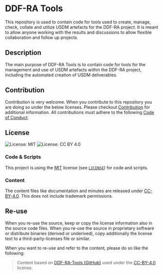 # DDF-RA Tools 

This repository is used to contain code for tools used to create, manage, check, collate and utilize USDM artefacts for the DDF-RA project. It is meant to allow anyone working with the results and discussions to allow flexible collaboration and follow up projects.

## Description

The main purpose of DDF-RA Tools is to contain code for tools for the management and use of USDM artefacts within the DDF-RA project, including the automated creation of USDM deliverables.

## Contribution

Contribution is very welcome. When you contribute to this repository you are doing so under the below licenses. Please checkout [Contribution](CONTRIBUTING.md) for additional information. All contributions must adhere to the following [Code of Conduct](CODE_OF_CONDUCT.md).

## License

![License: MIT](https://img.shields.io/badge/License-MIT-blue.svg) ![License: CC BY 4.0](https://img.shields.io/badge/License-CC_BY_4.0-blue.svg)

### Code & Scripts

This project is using the [MIT](http://www.opensource.org/licenses/MIT "The MIT License | Open Source Initiative") license (see [`LICENSE`](LICENSE)) for code and scripts.

### Content

The content files like documentation and minutes are released under [CC-BY-4.0](https://creativecommons.org/licenses/by/4.0/). This does not include trademark permissions.

## Re-use

When you re-use the source, keep or copy the license information also in the source code files. When you re-use the source in proprietary software or distribute binaries (derived or underived), copy additionally the license text to a third-party-licenses file or similar.

When you want to re-use and refer to the content, please do so like the following:

> Content based on [DDF-RA-Tools (GitHub)](https://github.com/cdisc-org/DDF-RA-Tools) used under the [CC-BY-4.0](https://creativecommons.org/licenses/by/4.0/) license.




